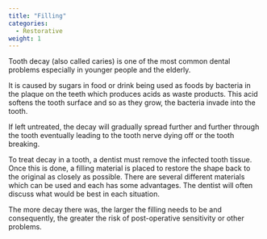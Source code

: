 ```yaml
---
title: "Filling"
categories:
  - Restorative
weight: 1
---
```


Tooth decay (also called caries) is one of the most common dental problems especially in younger people and the elderly.

It is caused by sugars in food or drink being used as foods by bacteria in the plaque on the teeth which produces acids as waste products. This acid softens the tooth surface and so as they grow, the bacteria invade into the tooth.

If left untreated, the decay will gradually spread further and further through the tooth eventually leading to the tooth nerve dying off or the tooth breaking.

To treat decay in a tooth, a dentist must remove the infected tooth tissue. Once this is done, a filling material is placed to restore the shape back to the original as closely as possible. There are several different materials which can be used and each has some advantages. The dentist will often discuss what would be best in each situation.

The more decay there was, the larger the filling needs to be and consequently, the greater the risk of post-operative sensitivity or other problems.
